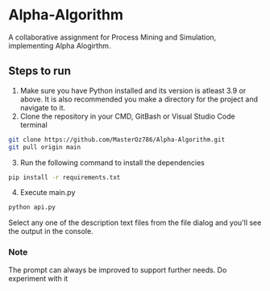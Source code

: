 # Alpha-Algorithm
A collaborative assignment for Process Mining and Simulation, implementing Alpha Alogirthm. 

## Steps to run
1. Make sure you have Python installed and its version is atleast 3.9 or above. It is also recommended you make a directory for the project and navigate to it.
2. Clone the repository in your CMD, GitBash or Visual Studio Code terminal
```bash
git clone https://github.com/MasterOz786/Alpha-Algorithm.git
git pull origin main
```
3. Run the following command to install the dependencies
```bash
pip install -r requirements.txt
```
4. Execute main.py
```bash
python api.py
```
Select any one of the description text files from the file dialog and you'll see the output in the console.

### Note
The prompt can always be improved to support further needs. Do experiment with it